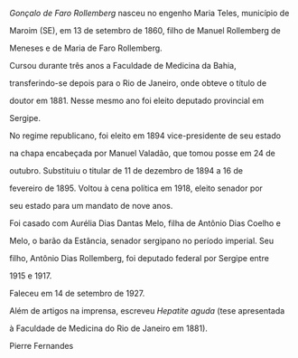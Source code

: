

*Gonçalo de Faro Rollemberg* nasceu no engenho Maria Teles, município de

Maroim (SE), em 13 de setembro de 1860, filho de Manuel Rollemberg de

Meneses e de Maria de Faro Rollemberg.



Cursou durante três anos a Faculdade de Medicina da Bahia,

transferindo-se depois para o Rio de Janeiro, onde obteve o título de

doutor em 1881. Nesse mesmo ano foi eleito deputado provincial em

Sergipe.



No regime republicano, foi eleito em 1894 vice-presidente de seu estado

na chapa encabeçada por Manuel Valadão, que tomou posse em 24 de

outubro. Substituiu o titular de 11 de dezembro de 1894 a 16 de

fevereiro de 1895. Voltou à cena política em 1918, eleito senador por

seu estado para um mandato de nove anos.



Foi casado com Aurélia Dias Dantas Melo, filha de Antônio Dias Coelho e

Melo, o barão da Estância, senador sergipano no período imperial. Seu

filho, Antônio Dias Rollemberg, foi deputado federal por Sergipe entre

1915 e 1917.



Faleceu em 14 de setembro de 1927.



Além de artigos na imprensa, escreveu *Hepatite aguda* (tese apresentada

à Faculdade de Medicina do Rio de Janeiro em 1881).



Pierre Fernandes



